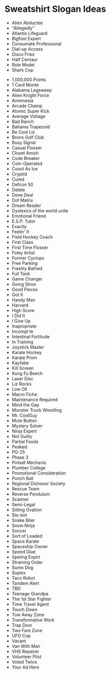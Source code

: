 # Sweatshirt Slogan Ideas

- Alien Abductee
- "Allegedly"
- Atlantis Lifeguard
- Bigfoot Expert
- Consumate Professional
- Dial-up Access
- Disco Fries
- Half Centaur
- Role Model
- Shark Cop

* 1,000,000 Points
* 1 Card Monte
* Alabama Legsweep
* Alien Knight Force
* Ammnesia
* Arcade Champ
* Atomic Super Kick
* Average Voltage
* Bad Ranch
* Bahama Trapezoid
* Be Cool Liz
* Bronx Golf Club
* Busy Signal
* Casual Flosser
* Closet Amish
* Code Breaker
* Coin-Operated
* Coool As Ice
* Cryptid
* Cured
* Defcon 50
* Delete
* Done Deal
* Dot Matrix
* Dream Reader
* Dyslexics of the world unite
* Emotional Friend
* E.S.P. Tutor
* Exactly
* Feelin' It
* Field Hockey Coach
* First Class
* First Time Flosser
* Foley Artist
* Former Cyclops
* Free Parking
* Freshly Bathed
* Full Tank
* Game Changer
* Going Stron
* Good Pieces
* Got It
* Handy Man
* Harvard
* High Score
* I Did It
* I Give Up
* Inapropriate
* Incompl te
* Intestinal Fortitude
* In Training
* Joystick Master
* Karate Hockey
* Karate Prom
* Kayfabe
* Kill Screen
* Kung Fu Beech
* Laser Disc
* Liz Rocks
* Low Oil
* Macro Fiche
* Maintenance Required
* Mind the Gap
* Monster Truck Wrestling
* Mr. CoolGuy
* Mute Button
* Mystery Solver
* Ninja Expert
* Not Guilty
* Partial Foods
* Peaked
* PG-25
* Phase 3
* Pinball Mechanic
* Plumber College
* Promotional Consideration
* Punch Ball
* Regional Dishonor Society
* Rescue Team
* Reverse Pendulum
* Scanner
* Semi-Legal
* Sitting Ovation
* Slo-bot
* Snake Biter
* Snow Ninja
* Soccer
* Sort of Loaded
* Space Karate
* Spaceship Owner
* Speed Glue
* Speling Expirt
* Straining Order
* Sumo Dog
* Suplex
* Taco Robot
* Tandem Alert
* TBD
* Teenage Grandpa
* The 1st Star Fighter
* Time Travel Agent
* Touch Down
* Tow Away Zone
* Transformative Work
* Trap Door
* Two Fare Zone
* UFO Cop
* Vacant
* Van With Man
* VHS Repairer
* Volunteer Pilot
* Voted Twice
* Your Ad Here
